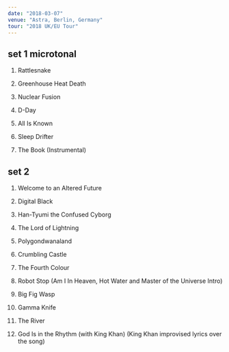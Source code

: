 ```yaml
---
date: "2018-03-07"
venue: "Astra, Berlin, Germany"
tour: "2018 UK/EU Tour"
---
```



## set 1 microtonal

 1. Rattlesnake

 2. Greenhouse Heat Death

 3. Nuclear Fusion

 4. D-Day

 5. All Is Known

 6. Sleep Drifter

 7. The Book
    (Instrumental)

## set 2

 1. Welcome to an Altered Future

 2. Digital Black

 3. Han-Tyumi the Confused Cyborg

 4. The Lord of Lightning

 5. Polygondwanaland

 6. Crumbling Castle

 7. The Fourth Colour

 8. Robot Stop
    (Am I In Heaven, Hot Water and Master of the Universe Intro)

 9. Big Fig Wasp

10. Gamma Knife

11. The River

12. God Is in the Rhythm
    (with King Khan) (King Khan improvised lyrics over the song)


